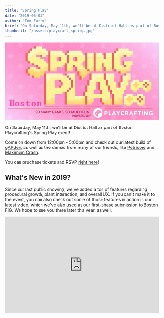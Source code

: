 ```yaml
---
title: "Spring Play"
date: "2019-05-03"
author: "Tom Farro"
brief: "On Saturday, May 11th, we'll be at District Hall as part of Boston Playcrafting's Spring Play event!"
thumbnail: "/assets/playcraft_spring.jpg"
---
```


![playcrafting](../assets/playcraft_spring.jpg)

On Saturday, May 11th, we'll be at District Hall as part of Boston Playcrafting's Spring Play event!

<!--more-->

Come on down from 12:00pm - 5:00pm and check out our latest build of [gARden][garden], as well as the demos from many of our friends, like [Petricore][petricore] and [Maximum Crash][maxcrash].

You can pruchase tickets and RSVP [right here][rsvp]!

## What's New in 2019?

Since our last public showing, we've added a ton of features regarding procedural growth, plant interaction, and overall UX. If you can't make it to the event, you can also check out some of those features in action in our latest video, which we've also used as our first-phase submission to Boston FIG. We hope to see you there later this year, as well.

<iframe width="100%" height="315" src="https://www.youtube.com/embed/r6fwPkCOyX8" frameborder="0" allow="accelerometer; autoplay; encrypted-media; gyroscope; picture-in-picture" allowfullscreen></iframe>


[garden]: ../games/garden
[contact]: ../about/
[maxcrash]: https://maximumcrash.com/beckerderby/
[petricore]: http://dogfight.petricoregames.com/
[rsvp]: https://www.eventbrite.com/e/spring-play-boston-game-expo-tickets-59897726713
